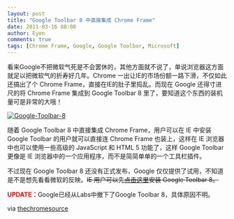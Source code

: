 ```yaml
---
layout: post
title: "Google Toolbar 8 中直接集成 Chrome Frame"
date: 2011-03-16 08:08
author: Eyon
comments: true
tags: [Chrome Frame, Google, Google Toolbar, Microsoft]
---
```

看来Google不把微软气死是不会罢休的，其他方面就不说了，单说浏览器这方面就足以把微软气的折寿好几年。Chrome 一出让IE的市场份额一路下滑，不仅如此还搞出了个 Chrome Frame，直接在IE的肚子里捣乱。而现在 Google 还得寸进尺的将 Chrome Frame 集成到 Google Toolbar 8 里了，要知道这个东西的装机量可是非常的大哦！

<a href="http://img.chromi.org/2011/03/Google-Toolbar-8.jpg">![](http://img.chromi.org/2011/03/Google-Toolbar-8.jpg "Google-Toolbar-8")</a>

随着 Google Toolbar 8 中直接集成 Chrome Frame，用户可以在 IE 中安装 Google Toolbar 的用户就可以直接连 Chrome Frame 也装上，这样在 IE 浏览器中也可以使用一些高级的 JavaScript 和 HTML 5 功能了，这样 Google Toolbar 更像是 IE 浏览器中的一个应用程序，而不是简简单单的一个工具栏插件。

不过现在 Google Toolbar 8 还没有正式发布，Google 仅仅提供了试用，不知道是不是想先看看微软的反映。<del datetime="2011-03-16T01:04:06+00:00">IE 用户可以先[点击这里](http://www.google.com/support/toolbar/bin/answer.py?hl=en&amp;answer=1154286)安装 Google Toolbar 8。</del>

<span style="color: #ff0000;">**UPDATE：**</span>Google已经从Labs中撤下了Google Toolbar 8，具体原因不明。

via [ thechromesource](http://www.thechromesource.com/sneaky-and-smart-google-toolbar-8-installs-chrome-frame/)
